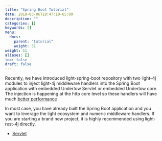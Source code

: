 ```yaml
---
title: "Spring Boot Tutorial"
date: 2019-03-06T19:47:10-05:00
description: ""
categories: []
keywords: []
menu:
  docs:
    parent: "tutorial"
    weight: 51
weight: 51
aliases: []
toc: false
draft: false
---
```


Recently, we have introduced light-spring-boot repository with two light-4j modules to inject light-4j middleware handlers into the Spring Boot application with embedded Undertow Servlet or embedded Undertow core. The injection is happening at the http core level so these handlers will have much [better performance][]

In most case, you have already built the Spring Boot application and you want to leverage the light ecosystem and numeric middleware handlers. If you are starting a brand new project, it is highly recommended using light-rest-4j directly. 

* [Servlet](/tutorial/springboot/servlet/)


[better performance]: /benchmark/spring-boot/
